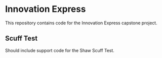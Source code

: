 # Innovation Express
This repository contains code for the Innovation Express capstone project.

## Scuff Test
Should include support code for the Shaw Scuff Test.

